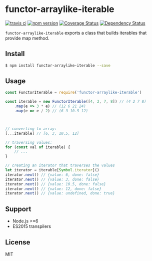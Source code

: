 # functor-arraylike-iterable

[![travis ci][1]][2]
[![npm version][3]][4]
[![Coverage Status][5]][6]
[![Dependency Status][7]][8]

`functor-arraylike-iterable` exports a class that builds iterables that provide map method.

## Install

``` bash
$ npm install functor-arraylike-iterable --save
```

## Usage
``` JavaScript
const FunctorIterable = require('functor-arraylike-iterable')

const iterable = new FunctorIterable([4, 2, 7, 8]) // (4 2 7 8)
    .map(e => 3 * e) // (12 6 21 24)
    .map(e => e / 2) // (6 3 10.5 12)



// converting to array:
[...iterable] // [6, 3, 10.5, 12]

// traversing values:
for (const val of iterable) {
    // ...
}

// creating an iterator that traverses the values
let iterator = iterable[Symbol.iterator]()
iterator.next() // {value: 6, done: false}
iterator.next() // {value: 3, done: false}
iterator.next() // {value: 10.5, done: false}
iterator.next() // {value: 12, done: false}
iterator.next() // {value: undefined, done: true}
```

## Support
- Node.js >=6
- ES2015 transpilers

## License
MIT

  [1]: https://travis-ci.org/xgbuils/functor-arraylike-iterable.svg?branch=master
  [2]: https://travis-ci.org/xgbuils/functor-arraylike-iterable
  [3]: https://badge.fury.io/js/functor-arraylike-iterable.svg
  [4]: https://badge.fury.io/js/functor-arraylike-iterable
  [5]: https://coveralls.io/repos/github/xgbuils/functor-arraylike-iterable/badge.svg?branch=master
  [6]: https://coveralls.io/github/xgbuils/functor-arraylike-iterable?branch=master
  [7]: https://david-dm.org/xgbuils/functor-arraylike-iterable.svg
  [8]: https://david-dm.org/xgbuils/functor-arraylike-iterable
